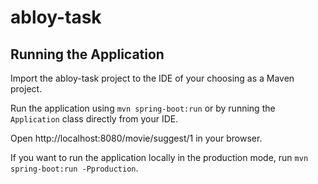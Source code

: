 # abloy-task

## Running the Application

Import the abloy-task project to the IDE of your choosing as a Maven project.

Run the application using `mvn spring-boot:run` or by running the `Application` class directly from your IDE.

Open http://localhost:8080/movie/suggest/1 in your browser.

If you want to run the application locally in the production mode, run `mvn spring-boot:run -Pproduction`.
